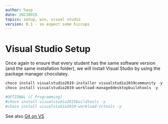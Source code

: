 ```yaml
---
author: hasp
date: 20210915
topics: setup, win, visual studio
version: 0.1 - so expect some hiccups
---
```


# Visual Studio Setup

Once again to ensure that every student has the same software version (and the same installation folder), we will install Visual Studio by using the package manager chocolatey.

```powershell
choco install visualstudio2019-installer visualstudio2019community -y
choco install visualstudio2019-workload-manageddesktopbuildtools -y

#OPTIONAL (C Programming)
#choco install visualstudio2019buildtools -y
#choco install visualstudio2019-workload-vctools -y
```

See also [Git on VS](https://github.com/litec-hasp/git-intro/blob/master/99_git-on-VS.md)

